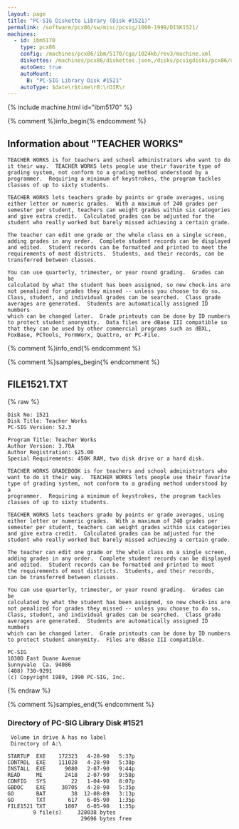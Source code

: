 ```yaml
---
layout: page
title: "PC-SIG Diskette Library (Disk #1521)"
permalink: /software/pcx86/sw/misc/pcsig/1000-1999/DISK1521/
machines:
  - id: ibm5170
    type: pcx86
    config: /machines/pcx86/ibm/5170/cga/1024kb/rev3/machine.xml
    diskettes: /machines/pcx86/diskettes.json,/disks/pcsigdisks/pcx86/diskettes.json
    autoGen: true
    autoMount:
      B: "PC-SIG Library Disk #1521"
    autoType: $date\r$time\rB:\rDIR\r
---
```


{% include machine.html id="ibm5170" %}

{% comment %}info_begin{% endcomment %}

## Information about "TEACHER WORKS"

    TEACHER WORKS is for teachers and school administrators who want to do
    it their way.  TEACHER WORKS lets people use their favorite type of
    grading system, not conform to a grading method understood by a
    programmer.  Requiring a minimum of keystrokes, the program tackles
    classes of up to sixty students.
    
    TEACHER WORKS lets teachers grade by points or grade averages, using
    either letter or numeric grades.  With a maximum of 240 grades per
    semester per student, teachers can weight grades within six categories
    and give extra credit.  Calculated grades can be adjusted for the
    student who really worked but barely missed achieving a certain grade.
    
    The teacher can edit one grade or the whole class on a single screen,
    adding grades in any order.  Complete student records can be displayed
    and edited.  Student records can be formatted and printed to meet the
    requirements of most districts.  Students, and their records, can be
    transferred between classes.
    
    You can use quarterly, trimester, or year round grading.  Grades can be
    calculated by what the student has been assigned, so new check-ins are
    not penalized for grades they missed -- unless you choose to do so.
    Class, student, and individual grades can be searched.  Class grade
    averages are generated.  Students are automatically assigned ID numbers
    which can be changed later.  Grade printouts can be done by ID numbers
    to protect student anonymity.  Data files are dBase III compatible so
    that they can be used by other commercial programs such as dBXL,
    FoxBase, PCTools, FormWorx, Quattro, or PC-File.
{% comment %}info_end{% endcomment %}

{% comment %}samples_begin{% endcomment %}

## FILE1521.TXT

{% raw %}
```
Disk No: 1521
Disk Title: Teacher Works
PC-SIG Version: S2.3

Program Title: Teacher Works
Author Version: 3.70A
Author Registration: $25.00
Special Requirements: 450K RAM, two disk drive or a hard disk.

TEACHER WORKS GRADEBOOK is for teachers and school administrators who
want to do it their way.  TEACHER WORKS lets people use their favorite
type of grading system, not conform to a grading method understood by a
programmer.  Requiring a minimum of keystrokes, the program tackles
classes of up to sixty students.

TEACHER WORKS lets teachers grade by points or grade averages, using
either letter or numeric grades.  With a maximum of 240 grades per
semester per student, teachers can weight grades within six categories
and give extra credit.  Calculated grades can be adjusted for the
student who really worked but barely missed achieving a certain grade.

The teacher can edit one grade or the whole class on a single screen,
adding grades in any order.  Complete student records can be displayed
and edited.  Student records can be formatted and printed to meet
the requirements of most districts.  Students, and their records,
can be transferred between classes.

You can use quarterly, trimester, or year round grading.  Grades can be
calculated by what the student has been assigned, so new check-ins are
not penalized for grades they missed -- unless you choose to do so.
Class, student, and individual grades can be searched.  Class grade
averages are generated.  Students are automatically assigned ID numbers
which can be changed later.  Grade printouts can be done by ID numbers
to protect student anonymity.  Files are dBase III compatible.

PC-SIG
1030D East Duane Avenue
Sunnyvale  Ca. 94086
(408) 730-9291
(c) Copyright 1989, 1990 PC-SIG, Inc.
```
{% endraw %}

{% comment %}samples_end{% endcomment %}

### Directory of PC-SIG Library Disk #1521

     Volume in drive A has no label
     Directory of A:\

    STARTUP  EXE    172323   4-28-90   5:37p
    CONTROL  EXE    111028   4-28-90   5:38p
    INSTALL  EXE      9080   2-07-90   9:44p
    READ     ME       2418   2-07-90   9:58p
    CONFIG   SYS        22   1-04-90   8:07p
    GBDOC    EXE     30705   4-28-90   5:35p
    GO       BAT        38  12-08-89   3:13p
    GO       TXT       617   6-05-90   1:35p
    FILE1521 TXT      1807   6-05-90   1:35p
            9 file(s)     328038 bytes
                           29696 bytes free
